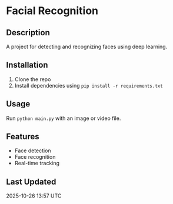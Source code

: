 # Facial Recognition

## Description
A project for detecting and recognizing faces using deep learning.

## Installation
1. Clone the repo
2. Install dependencies using `pip install -r requirements.txt`

## Usage
Run `python main.py` with an image or video file.

## Features
- Face detection
- Face recognition
- Real-time tracking

## Last Updated
2025-10-26 13:57 UTC
